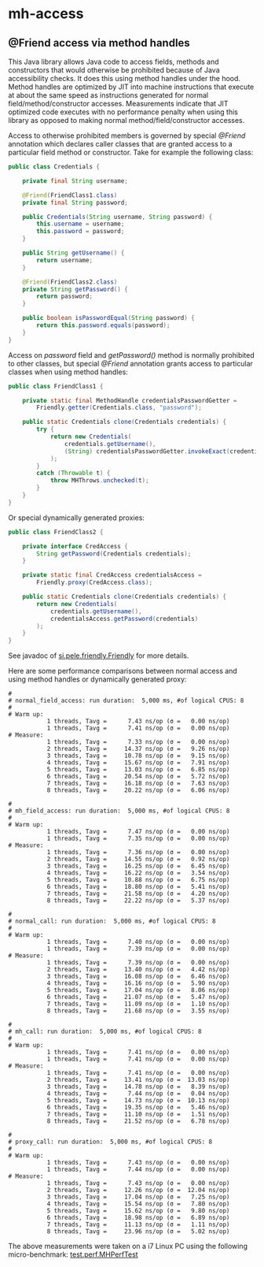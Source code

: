 mh-access
=========

@Friend access via method handles
---------------------------------

This Java library allows Java code to access fields, methods and constructors that would otherwise
be prohibited because of Java accessibility checks. It does this using method handles under the hood.
Method handles are optimized by JIT into machine instructions that execute at about the same speed as instructions
generated for normal field/method/constructor accesses. Measurements indicate that JIT optimized code
executes with no performance penalty when using this library as opposed to making normal method/field/constructor
accesses.

Access to otherwise prohibited members is governed by special *@Friend* annotation which declares
caller classes that are granted access to a particular field method or constructor.
Take for example the following class:

~~~~~ Java
public class Credentials {

    private final String username;

    @Friend(FriendClass1.class)
    private final String password;

    public Credentials(String username, String password) {
        this.username = username;
        this.password = password;
    }

    public String getUsername() {
        return username;
    }

    @Friend(FriendClass2.class)
    private String getPassword() {
        return password;
    }

    public boolean isPasswordEqual(String password) {
        return this.password.equals(password);
    }
}
~~~~~

Access on *password* field and *getPassword()* method is normally prohibited to other classes, but
special *@Friend* annotation grants access to particular classes when using method handles:

~~~~~ Java
public class FriendClass1 {

    private static final MethodHandle credentialsPasswordGetter =
        Friendly.getter(Credentials.class, "password");

    public static Credentials clone(Credentials credentials) {
        try {
            return new Credentials(
                credentials.getUsername(),
                (String) credentialsPasswordGetter.invokeExact(credentials)
            );
        }
        catch (Throwable t) {
            throw MHThrows.unchecked(t);
        }
    }
}
~~~~~

Or special dynamically generated proxies:

~~~~~ Java
public class FriendClass2 {

    private interface CredAccess {
        String getPassword(Credentials credentials);
    }

    private static final CredAccess credentialsAccess =
        Friendly.proxy(CredAccess.class);

    public static Credentials clone(Credentials credentials) {
        return new Credentials(
            credentials.getUsername(),
            credentialsAccess.getPassword(credentials)
        );
    }
}
~~~~~

See javadoc of [si.pele.friendly.Friendly](friendly/src/si/pele/friendly/Friendly.java) for more details.

Here are some performance comparisons between normal access and using method handles or dynamically generated proxy:

~~~~~
#
# normal_field_access: run duration:  5,000 ms, #of logical CPUS: 8
#
# Warm up:
           1 threads, Tavg =      7.43 ns/op (σ =   0.00 ns/op)
           1 threads, Tavg =      7.41 ns/op (σ =   0.00 ns/op)
# Measure:
           1 threads, Tavg =      7.33 ns/op (σ =   0.00 ns/op)
           2 threads, Tavg =     14.37 ns/op (σ =   9.26 ns/op)
           3 threads, Tavg =     10.78 ns/op (σ =   9.15 ns/op)
           4 threads, Tavg =     15.67 ns/op (σ =   7.91 ns/op)
           5 threads, Tavg =     13.03 ns/op (σ =   6.85 ns/op)
           6 threads, Tavg =     20.54 ns/op (σ =   5.72 ns/op)
           7 threads, Tavg =     16.18 ns/op (σ =   7.63 ns/op)
           8 threads, Tavg =     20.22 ns/op (σ =   6.06 ns/op)

#
# mh_field_access: run duration:  5,000 ms, #of logical CPUS: 8
#
# Warm up:
           1 threads, Tavg =      7.47 ns/op (σ =   0.00 ns/op)
           1 threads, Tavg =      7.35 ns/op (σ =   0.00 ns/op)
# Measure:
           1 threads, Tavg =      7.36 ns/op (σ =   0.00 ns/op)
           2 threads, Tavg =     14.55 ns/op (σ =   0.92 ns/op)
           3 threads, Tavg =     16.25 ns/op (σ =   6.45 ns/op)
           4 threads, Tavg =     16.22 ns/op (σ =   3.54 ns/op)
           5 threads, Tavg =     10.88 ns/op (σ =   6.75 ns/op)
           6 threads, Tavg =     18.80 ns/op (σ =   5.41 ns/op)
           7 threads, Tavg =     21.58 ns/op (σ =   4.20 ns/op)
           8 threads, Tavg =     22.22 ns/op (σ =   5.37 ns/op)

#
# normal_call: run duration:  5,000 ms, #of logical CPUS: 8
#
# Warm up:
           1 threads, Tavg =      7.40 ns/op (σ =   0.00 ns/op)
           1 threads, Tavg =      7.39 ns/op (σ =   0.00 ns/op)
# Measure:
           1 threads, Tavg =      7.39 ns/op (σ =   0.00 ns/op)
           2 threads, Tavg =     13.40 ns/op (σ =   4.42 ns/op)
           3 threads, Tavg =     16.08 ns/op (σ =   6.46 ns/op)
           4 threads, Tavg =     16.16 ns/op (σ =   5.90 ns/op)
           5 threads, Tavg =     17.04 ns/op (σ =   8.06 ns/op)
           6 threads, Tavg =     21.07 ns/op (σ =   5.47 ns/op)
           7 threads, Tavg =     11.09 ns/op (σ =   1.10 ns/op)
           8 threads, Tavg =     21.68 ns/op (σ =   3.55 ns/op)

#
# mh_call: run duration:  5,000 ms, #of logical CPUS: 8
#
# Warm up:
           1 threads, Tavg =      7.41 ns/op (σ =   0.00 ns/op)
           1 threads, Tavg =      7.41 ns/op (σ =   0.00 ns/op)
# Measure:
           1 threads, Tavg =      7.41 ns/op (σ =   0.00 ns/op)
           2 threads, Tavg =     13.41 ns/op (σ =  13.03 ns/op)
           3 threads, Tavg =     14.78 ns/op (σ =   8.39 ns/op)
           4 threads, Tavg =      7.44 ns/op (σ =   0.04 ns/op)
           5 threads, Tavg =     14.73 ns/op (σ =  10.13 ns/op)
           6 threads, Tavg =     19.35 ns/op (σ =   5.46 ns/op)
           7 threads, Tavg =     11.10 ns/op (σ =   1.51 ns/op)
           8 threads, Tavg =     21.52 ns/op (σ =   6.78 ns/op)

#
# proxy_call: run duration:  5,000 ms, #of logical CPUS: 8
#
# Warm up:
           1 threads, Tavg =      7.43 ns/op (σ =   0.00 ns/op)
           1 threads, Tavg =      7.44 ns/op (σ =   0.00 ns/op)
# Measure:
           1 threads, Tavg =      7.43 ns/op (σ =   0.00 ns/op)
           2 threads, Tavg =     12.26 ns/op (σ =  12.04 ns/op)
           3 threads, Tavg =     17.04 ns/op (σ =   7.25 ns/op)
           4 threads, Tavg =     15.54 ns/op (σ =   7.80 ns/op)
           5 threads, Tavg =     15.62 ns/op (σ =   9.80 ns/op)
           6 threads, Tavg =     18.98 ns/op (σ =   6.89 ns/op)
           7 threads, Tavg =     11.13 ns/op (σ =   1.11 ns/op)
           8 threads, Tavg =     23.96 ns/op (σ =   5.02 ns/op)
~~~~~

The above measurements were taken on a i7 Linux PC using the following micro-benchmark:
[test.perf.MHPerfTest](test/src/test/perf/MHPerfTest.java)

